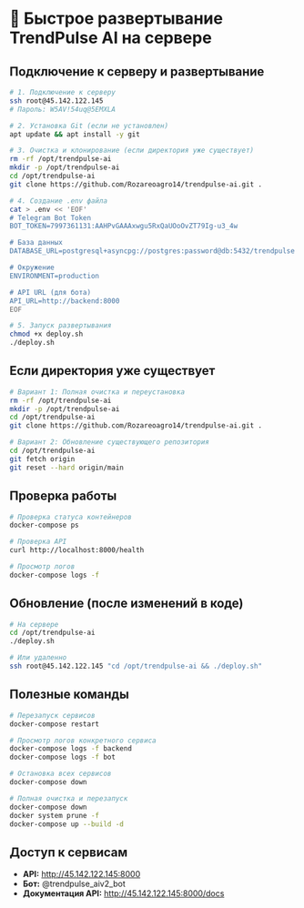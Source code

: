 # 🚀 Быстрое развертывание TrendPulse AI на сервере

## Подключение к серверу и развертывание

```bash
# 1. Подключение к серверу
ssh root@45.142.122.145
# Пароль: W5AV!54uq@5EMXLA

# 2. Установка Git (если не установлен)
apt update && apt install -y git

# 3. Очистка и клонирование (если директория уже существует)
rm -rf /opt/trendpulse-ai
mkdir -p /opt/trendpulse-ai
cd /opt/trendpulse-ai
git clone https://github.com/Rozareoagro14/trendpulse-ai.git .

# 4. Создание .env файла
cat > .env << 'EOF'
# Telegram Bot Token
BOT_TOKEN=7997361131:AAHPvGAAAxwgu5RxQaUOoOvZT79Ig-u3_4w

# База данных
DATABASE_URL=postgresql+asyncpg://postgres:password@db:5432/trendpulse

# Окружение
ENVIRONMENT=production

# API URL (для бота)
API_URL=http://backend:8000
EOF

# 5. Запуск развертывания
chmod +x deploy.sh
./deploy.sh
```

## Если директория уже существует

```bash
# Вариант 1: Полная очистка и переустановка
rm -rf /opt/trendpulse-ai
mkdir -p /opt/trendpulse-ai
cd /opt/trendpulse-ai
git clone https://github.com/Rozareoagro14/trendpulse-ai.git .

# Вариант 2: Обновление существующего репозитория
cd /opt/trendpulse-ai
git fetch origin
git reset --hard origin/main
```

## Проверка работы

```bash
# Проверка статуса контейнеров
docker-compose ps

# Проверка API
curl http://localhost:8000/health

# Просмотр логов
docker-compose logs -f
```

## Обновление (после изменений в коде)

```bash
# На сервере
cd /opt/trendpulse-ai
./deploy.sh

# Или удаленно
ssh root@45.142.122.145 "cd /opt/trendpulse-ai && ./deploy.sh"
```

## Полезные команды

```bash
# Перезапуск сервисов
docker-compose restart

# Просмотр логов конкретного сервиса
docker-compose logs -f backend
docker-compose logs -f bot

# Остановка всех сервисов
docker-compose down

# Полная очистка и перезапуск
docker-compose down
docker system prune -f
docker-compose up --build -d
```

## Доступ к сервисам

- **API:** http://45.142.122.145:8000
- **Бот:** @trendpulse_aiv2_bot
- **Документация API:** http://45.142.122.145:8000/docs 